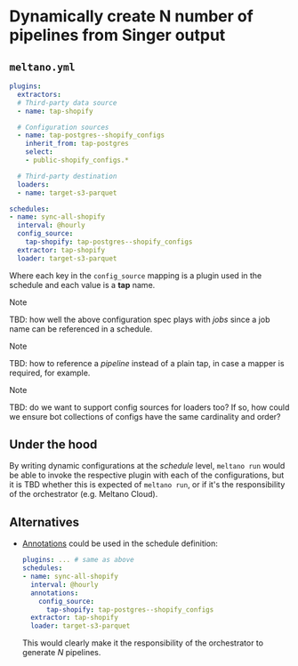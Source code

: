 # Dynamically create N number of pipelines from Singer output

## `meltano.yml`

```yaml
plugins:
  extractors:
  # Third-party data source
  - name: tap-shopify

  # Configuration sources
  - name: tap-postgres--shopify_configs
    inherit_from: tap-postgres
    select: 
    - public-shopify_configs.*

  # Third-party destination
  loaders:
  - name: target-s3-parquet

schedules:
- name: sync-all-shopify
  interval: @hourly
  config_source:
    tap-shopify: tap-postgres--shopify_configs
  extractor: tap-shopify
  loader: target-s3-parquet  
```

Where each key in the `config_source` mapping is a plugin used in the schedule and each value is a **tap** name.

> [!NOTE]
> TBD: how well the above configuration spec plays with _jobs_ since a job name can be referenced in a schedule.

> [!NOTE]
> TBD: how to reference a _pipeline_ instead of a plain tap, in case a mapper is required, for example.

> [!NOTE]
> TBD: do we want to support config sources for loaders too? If so, how could we ensure bot collections of configs have the same cardinality and order?

## Under the hood

By writing dynamic configurations at the _schedule_ level, `meltano run` would be able to invoke the respective plugin with each of the configurations, but it is TBD whether this is expected of `meltano run`, or if it's the responsibility of the orchestrator (e.g. Meltano Cloud).

## Alternatives

* [Annotations](https://docs.meltano.com/concepts/project/#annotations) could be used in the schedule definition:

  ```yaml
  plugins: ... # same as above
  schedules:
  - name: sync-all-shopify
    interval: @hourly
    annotations:
      config_source:
        tap-shopify: tap-postgres--shopify_configs
    extractor: tap-shopify
    loader: target-s3-parquet  
  ```

  This would clearly make it the responsibility of the orchestrator to generate _N_ pipelines.
